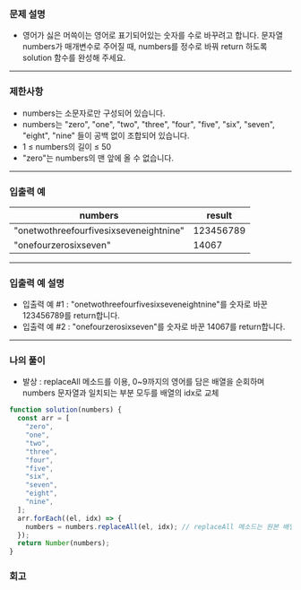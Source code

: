 ### 문제 설명

- 영어가 싫은 머쓱이는 영어로 표기되어있는 숫자를 수로 바꾸려고 합니다. 문자열 numbers가 매개변수로 주어질 때, numbers를 정수로 바꿔 return 하도록 solution 함수를 완성해 주세요.

---

### 제한사항

- numbers는 소문자로만 구성되어 있습니다.
- numbers는 "zero", "one", "two", "three", "four", "five", "six", "seven", "eight", "nine" 들이 공백 없이 조합되어 있습니다.
- 1 ≤ numbers의 길이 ≤ 50
- "zero"는 numbers의 맨 앞에 올 수 없습니다.

---

### 입출력 예

| numbers                                | result    |
| -------------------------------------- | --------- |
| "onetwothreefourfivesixseveneightnine" | 123456789 |
| "onefourzerosixseven"                  | 14067     |

---

### 입출력 예 설명

- 입출력 예 #1 : "onetwothreefourfivesixseveneightnine"를 숫자로 바꾼 123456789를 return합니다.
- 입출력 예 #2 : "onefourzerosixseven"를 숫자로 바꾼 14067를 return합니다.

---

### 나의 풀이

- 발상 : replaceAll 메소드를 이용, 0~9까지의 영어를 담은 배열을 순회하며 numbers 문자열과 일치되는 부분 모두를 배열의 idx로 교체

```javascript
function solution(numbers) {
  const arr = [
    "zero",
    "one",
    "two",
    "three",
    "four",
    "five",
    "six",
    "seven",
    "eight",
    "nine",
  ];
  arr.forEach((el, idx) => {
    numbers = numbers.replaceAll(el, idx); // replaceAll 메소드는 원본 배열(numbers)을 바꾸지 않으므로 변경된 내용을 새롭게 할당하여야 한다.
  });
  return Number(numbers);
}
```

### 회고

